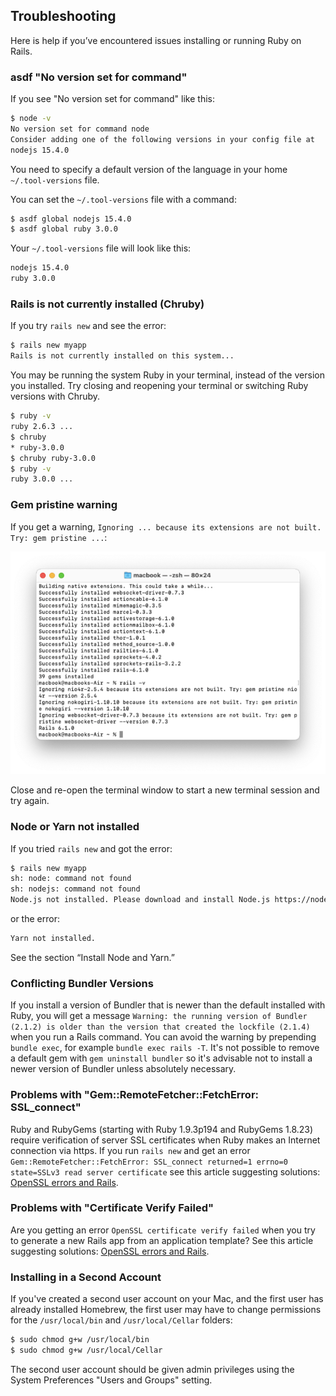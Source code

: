 ## Troubleshooting

Here is help if you’ve encountered issues installing or running Ruby on Rails.

### asdf "No version set for command"

If you see "No version set for command" like this:

```bash
$ node -v
No version set for command node
Consider adding one of the following versions in your config file at
nodejs 15.4.0
```

You need to specify a default version of the language in your home `~/.tool-versions` file.

You can set the `~/.tool-versions` file with a command:

```bash
$ asdf global nodejs 15.4.0
$ asdf global ruby 3.0.0
```

Your `~/.tool-versions` file will look like this:

```bash
nodejs 15.4.0
ruby 3.0.0
```

### Rails is not currently installed (Chruby)

If you try `rails new` and see the error:

```bash
$ rails new myapp
Rails is not currently installed on this system...
```

You may be running the system Ruby in your terminal, instead of the version you installed. Try closing and reopening your terminal or switching Ruby versions with Chruby.

```bash
$ ruby -v
ruby 2.6.3 ...
$ chruby
* ruby-3.0.0
$ chruby ruby-3.0.0
$ ruby -v
ruby 3.0.0 ...
```

### Gem pristine warning

If you get a warning, `Ignoring ... because its extensions are not built. Try: gem pristine ...`:

![](/assets/images/rubyonrails/gem-pristine-error.png)

Close and re-open the terminal window to start a new terminal session and try again.

### Node or Yarn not installed

If you tried `rails new` and got the error:

```bash
$ rails new myapp
sh: node: command not found
sh: nodejs: command not found
Node.js not installed. Please download and install Node.js https://nodejs.org/en/download/
```

or the error:

```bash
Yarn not installed.
```

See the section “Install Node and Yarn.”

### Conflicting Bundler Versions

If you install a version of Bundler that is newer than the default installed with Ruby, you will get a message `Warning: the running version of Bundler (2.1.2) is older than the version that created the lockfile (2.1.4)` when you run a Rails command. You can avoid the warning by prepending `bundle exec`, for example `bundle exec rails -T`. It's not possible to remove a default gem with `gem uninstall bundler` so it's advisable not to install a newer version of Bundler unless absolutely necessary.

### Problems with "Gem::RemoteFetcher::FetchError: SSL_connect"

Ruby and RubyGems (starting with Ruby 1.9.3p194 and RubyGems 1.8.23) require verification of server SSL certificates when Ruby makes an Internet connection via https. If you run `rails new` and get an error `Gem::RemoteFetcher::FetchError: SSL_connect returned=1 errno=0 state=SSLv3 read server certificate` see this article suggesting solutions: [OpenSSL errors and Rails](http://railsapps.github.io/openssl-certificate-verify-failed.html).

### Problems with "Certificate Verify Failed"

Are you getting an error `OpenSSL certificate verify failed` when you try to generate a new Rails app from an application template? See this article suggesting solutions: [OpenSSL errors and Rails](http://railsapps.github.io/openssl-certificate-verify-failed.html).

### Installing in a Second Account

If you've created a second user account on your Mac, and the first user has already installed Homebrew, the first user may have to change permissions for the `/usr/local/bin` and `/usr/local/Cellar` folders:

```bash
$ sudo chmod g+w /usr/local/bin
$ sudo chmod g+w /usr/local/Cellar
```

The second user account should be given admin privileges using the System Preferences "Users and Groups" setting.






